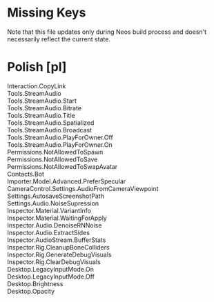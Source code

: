 # Missing Keys
Note that this file updates only during Neos build process and doesn't necessarily reflect the current state.

# Polish [pl]
Interaction.CopyLink  
Tools.StreamAudio  
Tools.StreamAudio.Start  
Tools.StreamAudio.Bitrate  
Tools.StreamAudio.Title  
Tools.StreamAudio.Spatialized  
Tools.StreamAudio.Broadcast  
Tools.StreamAudio.PlayForOwner.Off  
Tools.StreamAudio.PlayForOwner.On  
Permissions.NotAllowedToSpawn  
Permissions.NotAllowedToSave  
Permissions.NotAllowedToSwapAvatar  
Contacts.Bot  
Importer.Model.Advanced.PreferSpecular  
CameraControl.Settings.AudioFromCameraViewpoint  
Settings.AutosaveScreenshotPath  
Settings.Audio.NoiseSupression  
Inspector.Material.VariantInfo  
Inspector.Material.WaitingForApply  
Inspector.Audio.DenoiseRNNoise  
Inspector.Audio.ExtractSides  
Inspector.AudioStream.BufferStats  
Inspector.Rig.CleanupBoneColliders  
Inspector.Rig.GenerateDebugVisuals  
Inspector.Rig.ClearDebugVisuals  
Desktop.LegacyInputMode.On  
Desktop.LegacyInputMode.Off  
Desktop.Brightness  
Desktop.Opacity  

